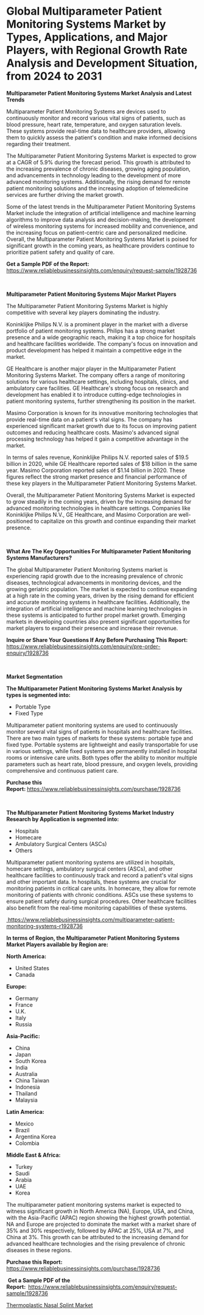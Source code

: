 <p><h1>Global Multiparameter Patient Monitoring Systems Market by Types, Applications, and Major Players, with Regional Growth Rate Analysis and Development Situation, from 2024 to 2031</h1></p><p><strong>Multiparameter Patient Monitoring Systems Market Analysis and Latest Trends</strong></p>
<p><p>Multiparameter Patient Monitoring Systems are devices used to continuously monitor and record various vital signs of patients, such as blood pressure, heart rate, temperature, and oxygen saturation levels. These systems provide real-time data to healthcare providers, allowing them to quickly assess the patient's condition and make informed decisions regarding their treatment.</p><p>The Multiparameter Patient Monitoring Systems Market is expected to grow at a CAGR of 5.9% during the forecast period. This growth is attributed to the increasing prevalence of chronic diseases, growing aging population, and advancements in technology leading to the development of more advanced monitoring systems. Additionally, the rising demand for remote patient monitoring solutions and the increasing adoption of telemedicine services are further driving the market growth.</p><p>Some of the latest trends in the Multiparameter Patient Monitoring Systems Market include the integration of artificial intelligence and machine learning algorithms to improve data analysis and decision-making, the development of wireless monitoring systems for increased mobility and convenience, and the increasing focus on patient-centric care and personalized medicine. Overall, the Multiparameter Patient Monitoring Systems Market is poised for significant growth in the coming years, as healthcare providers continue to prioritize patient safety and quality of care.</p></p>
<p><strong>Get a Sample PDF of the Report:&nbsp;</strong> <a href="https://www.reliablebusinessinsights.com/enquiry/request-sample/1928736">https://www.reliablebusinessinsights.com/enquiry/request-sample/1928736</a></p>
<p>&nbsp;</p>
<p><strong>Multiparameter Patient Monitoring Systems Major Market Players</strong></p>
<p><p>The Multiparameter Patient Monitoring Systems Market is highly competitive with several key players dominating the industry. </p><p>Koninklijke Philips N.V. is a prominent player in the market with a diverse portfolio of patient monitoring systems. Philips has a strong market presence and a wide geographic reach, making it a top choice for hospitals and healthcare facilities worldwide. The company's focus on innovation and product development has helped it maintain a competitive edge in the market.</p><p>GE Healthcare is another major player in the Multiparameter Patient Monitoring Systems Market. The company offers a range of monitoring solutions for various healthcare settings, including hospitals, clinics, and ambulatory care facilities. GE Healthcare's strong focus on research and development has enabled it to introduce cutting-edge technologies in patient monitoring systems, further strengthening its position in the market.</p><p>Masimo Corporation is known for its innovative monitoring technologies that provide real-time data on a patient's vital signs. The company has experienced significant market growth due to its focus on improving patient outcomes and reducing healthcare costs. Masimo's advanced signal processing technology has helped it gain a competitive advantage in the market.</p><p>In terms of sales revenue, Koninklijke Philips N.V. reported sales of $19.5 billion in 2020, while GE Healthcare reported sales of $18 billion in the same year. Masimo Corporation reported sales of $1.14 billion in 2020. These figures reflect the strong market presence and financial performance of these key players in the Multiparameter Patient Monitoring Systems Market.</p><p>Overall, the Multiparameter Patient Monitoring Systems Market is expected to grow steadily in the coming years, driven by the increasing demand for advanced monitoring technologies in healthcare settings. Companies like Koninklijke Philips N.V., GE Healthcare, and Masimo Corporation are well-positioned to capitalize on this growth and continue expanding their market presence.</p></p>
<p>&nbsp;</p>
<p><strong>What Are The Key Opportunities For Multiparameter Patient Monitoring Systems Manufacturers?</strong></p>
<p><p>The global Multiparameter Patient Monitoring Systems market is experiencing rapid growth due to the increasing prevalence of chronic diseases, technological advancements in monitoring devices, and the growing geriatric population. The market is expected to continue expanding at a high rate in the coming years, driven by the rising demand for efficient and accurate monitoring systems in healthcare facilities. Additionally, the integration of artificial intelligence and machine learning technologies in these systems is anticipated to further propel market growth. Emerging markets in developing countries also present significant opportunities for market players to expand their presence and increase their revenue.</p></p>
<p><strong>Inquire or Share Your Questions If Any Before Purchasing This Report:</strong> <a href="https://www.reliablebusinessinsights.com/enquiry/pre-order-enquiry/1928736">https://www.reliablebusinessinsights.com/enquiry/pre-order-enquiry/1928736</a></p>
<p>&nbsp;</p>
<p><strong>Market Segmentation</strong></p>
<p><strong>The Multiparameter Patient Monitoring Systems Market Analysis by types is segmented into:</strong></p>
<p><ul><li>Portable Type</li><li>Fixed Type</li></ul></p>
<p><p>Multiparameter patient monitoring systems are used to continuously monitor several vital signs of patients in hospitals and healthcare facilities. There are two main types of markets for these systems: portable type and fixed type. Portable systems are lightweight and easily transportable for use in various settings, while fixed systems are permanently installed in hospital rooms or intensive care units. Both types offer the ability to monitor multiple parameters such as heart rate, blood pressure, and oxygen levels, providing comprehensive and continuous patient care.</p></p>
<p><strong>Purchase this Report:&nbsp;</strong><a href="https://www.reliablebusinessinsights.com/purchase/1928736">https://www.reliablebusinessinsights.com/purchase/1928736</a></p>
<p>&nbsp;</p>
<p><strong>The Multiparameter Patient Monitoring Systems Market Industry Research by Application is segmented into:</strong></p>
<p><ul><li>Hospitals</li><li>Homecare</li><li>Ambulatory Surgical Centers (ASCs)</li><li>Others</li></ul></p>
<p><p>Multiparameter patient monitoring systems are utilized in hospitals, homecare settings, ambulatory surgical centers (ASCs), and other healthcare facilities to continuously track and record a patient's vital signs and other important data. In hospitals, these systems are crucial for monitoring patients in critical care units. In homecare, they allow for remote monitoring of patients with chronic conditions. ASCs use these systems to ensure patient safety during surgical procedures. Other healthcare facilities also benefit from the real-time monitoring capabilities of these systems.</p></p>
<p><a href="https://www.reliablebusinessinsights.com/multiparameter-patient-monitoring-systems-r1928736">&nbsp;https://www.reliablebusinessinsights.com/multiparameter-patient-monitoring-systems-r1928736</a></p>
<p><strong>In terms of Region, the Multiparameter Patient Monitoring Systems Market Players available by Region are:</strong></p>
<p>
    <p> <strong> North America: </strong>
        <ul>
            <li>United States</li>
            <li>Canada</li>
        </ul>
        </p> 
    <p> <strong> Europe: </strong>
        <ul>
            <li>Germany</li>
            <li>France</li>
            <li>U.K.</li>
            <li>Italy</li>
            <li>Russia</li>
        </ul>
        </p> 
    <p> <strong> Asia-Pacific: </strong>
        <ul>
            <li>China</li>
            <li>Japan</li>
            <li>South Korea</li>
            <li>India</li>
            <li>Australia</li>
            <li>China Taiwan</li>
            <li>Indonesia</li>
            <li>Thailand</li>
            <li>Malaysia</li>
        </ul>
        </p> 
    <p> <strong> Latin America: </strong>
        <ul>
            <li>Mexico</li>
            <li>Brazil</li>
            <li>Argentina Korea</li>
            <li>Colombia</li>
        </ul>
        </p> 
    <p> <strong> Middle East & Africa: </strong>
        <ul>
            <li>Turkey</li>
            <li>Saudi</li>
            <li>Arabia</li>
            <li>UAE</li>
            <li>Korea</li>
        </ul>
    </p>
    </p>
<p><p>The multiparameter patient monitoring systems market is expected to witness significant growth in North America (NA), Europe, USA, and China, with the Asia-Pacific (APAC) region showing the highest growth potential. NA and Europe are projected to dominate the market with a market share of 35% and 30% respectively, followed by APAC at 25%, USA at 7%, and China at 3%. This growth can be attributed to the increasing demand for advanced healthcare technologies and the rising prevalence of chronic diseases in these regions.</p></p>
<p><strong>Purchase this Report: </strong><a href="https://www.reliablebusinessinsights.com/purchase/1928736">https://www.reliablebusinessinsights.com/purchase/1928736</a></p>
<p>&nbsp;<strong>Get a Sample PDF of the Report:&nbsp;&nbsp;</strong><a href="https://www.reliablebusinessinsights.com/enquiry/request-sample/1928736">https://www.reliablebusinessinsights.com/enquiry/request-sample/1928736</a></p>
<p><strong></strong></p>
<p><p><a href="https://view.publitas.com/reportprime-1/thermoplastic-nasal-splint-market-emerging-trends-and-future-prospects-for-period-from-2024-to-2031/">Thermoplastic Nasal Splint Market</a></p></p>